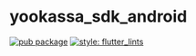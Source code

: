 # yookassa_sdk_android

[![pub package](https://img.shields.io/pub/v/yookassa_sdk_android.svg)](https://pub.dartlang.org/packages/yookassa_sdk_android) [![style: flutter_lints](https://img.shields.io/badge/style-flutter_lints-40c4ff.svg)](https://pub.dev/packages/flutter_lints)